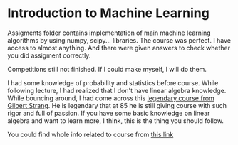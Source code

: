 # Introduction to Machine Learning

Assigments folder contains implementation of main machine learning algorithms by using numpy, scipy... libraries. The course was perfect. I have access to almost anything. And there were given answers to check whether you did assigment correctly.

Competitions still not finished. If I could make myself, I will do them. 


I had some knowledge of probability and statistics before course. While following lecture, I had realized that I don't have linear algebra knowledge. While bouncing around, I had come across this [legendary course from Gilbert Strang](https://ocw.mit.edu/courses/mathematics/18-065-matrix-methods-in-data-analysis-signal-processing-and-machine-learning-spring-2018/). He is legendary that at 85 he is still giving course with such rigor and full of passion. If you have some basic knowledge on linear algebra and want to learn more, I think, this is the thing you should follow.


You could find whole info related to course from [this link](https://ufal.mff.cuni.cz/courses/npfl129/2021-winter#assignments)
